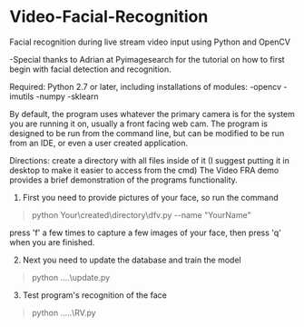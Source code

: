 # Video-Facial-Recognition
Facial recognition during live stream video input using Python and OpenCV 

-Special thanks to Adrian at Pyimagesearch for the tutorial on how to first begin with facial detection and recognition.

Required: Python 2.7 or later, including installations of modules:
-opencv
-imutils
-numpy
-sklearn

By default, the program uses whatever the primary camera is for the system you are running it on, usually a front facing web cam.
The program is designed to be run from the command line, but can be modified to be run from an IDE, or even a user created application.

Directions: create a directory with all files inside of it (I suggest putting it in desktop to make it easier to access from the cmd)
The Video FRA demo provides a brief demonstration of the programs functionality.

1) First you need to provide pictures of your face, so run the command

>python Your\created\directory\dfv.py --name "YourName" 

press 'f' a few times to capture a few images of your face, then press 'q' when you are finished.

2) Next you need to update the database and train the model

>python ....\update.py

3) Test program's recognition of the face

>python .....\RV.py
